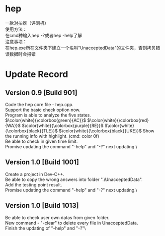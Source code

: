# hep
 一款对拍器（评测机）\
 使用方法：\
 在cmd种输入hep -?或者hep -help了解\
 注意事项：\
 在hep.exe所在文件夹下建立一个名叫"UnacceptedData"的文件夹，否则拷贝错误数据时会报错

# Update Record
## Version 0.9 [Build 901]
Code the hep core file - hep.cpp.\
Support the basic check option now.\
Program is able to analyze the five states.\
$\color{white}{\colorbox{green}{AC}}$
$\color{white}{\colorbox{red}{WA}}$
$\color{white}{\colorbox{purple}{RE}}$
$\color{white}{\colorbox{black}{TLE}}$
$\color{white}{\colorbox{black}{UKE}}$
Show the running info with highlight. (cmd: color 0f)\
Be able to check in given time limit.\
Promise updating the command "-help" and "-?" next updating.\

## Version 1.0 [Build 1001]
Create a project in Dev-C++.\
Be able to copy the wrong answers into folder ".\UnacceptedData".\
Add the testing point result.\
Promise updating the command "-help" and "-?" next updating.\

## Version 1.0 [Build 1013]
Be able to check user own datas from given folder.\
New command - "-clear" to delete every file in UnacceptedData.\
Finish the updating of "-help" and "-?"\
